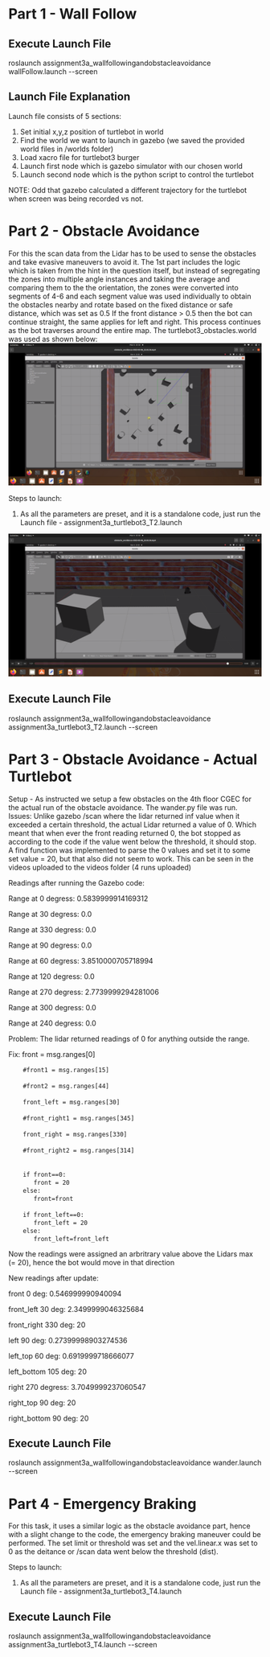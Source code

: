 # Part 1 - Wall Follow

## Execute Launch File

roslaunch assignment3a_wallfollowingandobstacleavoidance wallFollow.launch --screen


## Launch File Explanation

Launch file consists of 5 sections:

1. Set initial x,y,z position of turtlebot in world
2. Find the world we want to launch in gazebo (we saved the provided world files in /worlds folder)
3. Load xacro file for turtlebot3 burger
4. Launch first node which is gazebo simulator with our chosen world
5. Launch second node which is the python script to control the turtlebot

NOTE: Odd that gazebo calculated a different trajectory for the turtlebot when screen was being recorded vs not.

# Part 2 - Obstacle Avoidance

For this the scan data from the Lidar has to be used to sense the obstacles and take evasive maneuvers to avoid it.
The 1st part includes the logic which is taken from the hint in the question itself, but instead of segregating the zones into multiple angle instances and taking the average and comparing them to the the orientation, the zones were converted into segments of 4-6 and each segment value was used individually to obtain the obstacles nearby and rotate based on the fixed distance or safe distance, which was set as 0.5
If the front distance > 0.5 then the bot can continue straight, the same applies for left and right. 
This process continues as the bot traverses around the entire map. The turtlebot3_obstacles.world was used as shown below:
![](images/Task2_1.png)

Steps to launch:
1. As all the parameters are preset, and it is a standalone code, just run the Launch file - assignment3a_turtlebot3_T2.launch 

![](images/Task2_2.png)

## Execute Launch File

roslaunch assignment3a_wallfollowingandobstacleavoidance assignment3a_turtlebot3_T2.launch --screen

# Part 3 - Obstacle Avoidance - Actual Turtlebot

Setup - As instructed we setup a few obstacles on the 4th floor CGEC for the actual run of the obstacle avoidance. 
The wander.py file was run.
Issues: Unlike gazebo /scan where the lidar returned inf value when it exceeded a certain threshold, the actual Lidar returned a value of 0. Which meant that when ever the front reading returned 0, the bot stopped as according to the code if the value went below the threshold, it should stop. 
A find function was implemented to parse the 0 values and set it to some set value = 20, but that also did not seem to work.
This can be seen in the videos uploaded to the videos folder (4 runs uploaded)

Readings after running the Gazebo code:

Range at 0 degress: 0.5839999914169312

Range at 30 degress: 0.0

Range at 330 degress: 0.0

Range at 90 degress: 0.0

Range at 60 degress: 3.8510000705718994

Range at 120 degress: 0.0

Range at 270 degress: 2.7739999294281006

Range at 300 degress: 0.0

Range at 240 degress: 0.0

Problem: The lidar returned readings of 0 for anything outside the range.

Fix: 
       front = msg.ranges[0]
       
        #front1 = msg.ranges[15]
        
        #front2 = msg.ranges[44]
        
        front_left = msg.ranges[30]
        
        #front_right1 = msg.ranges[345]
        
        front_right = msg.ranges[330]
        
        #front_right2 = msg.ranges[314]
        

        if front==0:
           front = 20
        else:
           front=front
        
        if front_left==0:
           front_left = 20
        else: 
           front_left=front_left

Now the readings were assigned an arbritrary value above the Lidars max (= 20), hence the bot would move in that direction

New readings after update:

front 0 deg: 0.546999990940094

front_left 30 deg: 2.3499999046325684

front_right 330 deg: 20

left 90 deg: 0.27399998903274536

left_top 60 deg: 0.6919999718666077

left_bottom 105 deg: 20

right 270 degress: 3.7049999237060547

right_top 90 deg: 20

right_bottom 90 deg: 20

## Execute Launch File

roslaunch assignment3a_wallfollowingandobstacleavoidance wander.launch --screen

# Part 4 - Emergency Braking

For this task, it uses a similar logic as the obstacle avoidance part, hence with a slight change to the code, the emergency braking maneuver could be performed.
The set limit or threshold was set and the vel.linear.x was set to 0 as the deitance or /scan data went below the threshold (dist).

Steps to launch:
1. As all the parameters are preset, and it is a standalone code, just run the Launch file - assignment3a_turtlebot3_T4.launch 

## Execute Launch File

roslaunch assignment3a_wallfollowingandobstacleavoidance assignment3a_turtlebot3_T4.launch --screen
